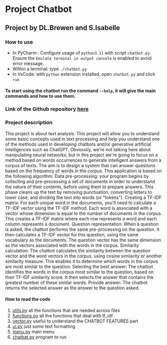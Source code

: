 # Project Chatbot
## Project by DL.Brewen and S.Isabelle

### How to use

- In PyCharm :
Configure usage of `python3.11` with script `chatbot.py`. Ensure the `Emulate terminal in output console` is enabled to avoid error message.
- Within a terminal: type `./chatbot.py`
- In VsCode: with `python` extension installed, open `chatbot.py` and click `run`

#### To start using the chatbot run the command `--help`, it will give the main commands and how to use them.

### Link of the Github repository [here](https://github.com/sohukia/pychatbot-digonnauxlanrelec-somphone-int3.git)


### Project description
This project is about text analysis. This project will allow you to understand some basic concepts used in text 
processing and help you understand one of the methods used in developing chatbots and/or generative 
artificial intelligences such as ChatGPT. 
Obviously, we're not talking here about manipulating neural networks, but in this project we're going to focus 
on a method based on words occurrences to generate intelligent answers from a corpus of texts. The aim is to 
design a system that can answer questions based on the frequency of words in the corpus. 
This application is based on the following algorithm: 
Data pre-processing: your program begins by collecting and pre-processing a set of documents in order to 
understand the nature of their contents, before using them to prepare answers. This phase cleans up the text 
by removing punctuation, converting letters to lower case, and dividing the text into words (or "tokens").
Creating a TF-IDF matrix: For each unique word in the documents, you'll need to calculate a TF-IDF vector 
using the TF-IDF method. Each word is associated with a vector whose dimension is equal to the number of 
documents in the corpus. This creates a TF-IDF matrix where each row represents a word and each column 
represents a document.
Question representation: When a question is asked, the chatbot performs the same pre-processing on the 
question. It then calculates a TF-IDF vector for this question, using the same vocabulary as the documents. The 
question vector has the same dimension as the vectors associated with the words in the corpus.
Similarity calculation: The chatbot calculates the similarity between the question vector and the word vectors 
in the corpus, using cosine similarity or another similarity measure. This enables it to determine which words 
in the corpus are most similar to the question.
Selecting the best answer: The chatbot identifies the words in the corpus most similar to the question, based 
on their TF-IDF similarity score. It then selects the answer that contains the greatest number of these similar 
words.
Provide answer: The chatbot returns the selected answer as the answer to the question asked.


#### How to read the code
1. [utils.py](./source/utils.py) all the functions that are needed across files
2. [functions.py](./source/functions.py) all the functions that deal with tf_idf
3. [vector.py](./source/vector.py) useful to understand the CHATBOT FEATURES part
4. [ui.py](./source/ui.py) just some text formatting
5. [menu.py](./source/menu.py) main menu
6. [chatbat.py](chatbot.py) program to run
